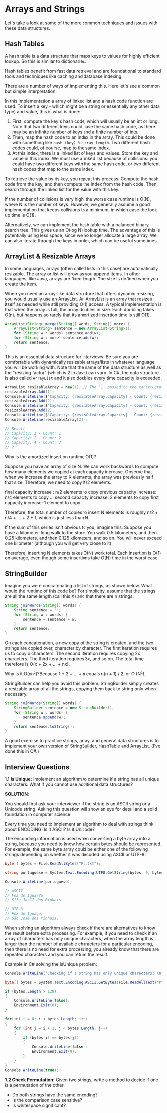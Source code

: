 # Arrays and Strings

Let's take a look at some of the more common techniques and issues with these data structures.

## Hash Tables

A hash table is a data structure that maps keys to values for highly efficient lookup. So this is
similar to dictionaries.

Hash tables benefit from fast data retrieval and are foundational to standard tools and techniques
like caching and database indexing.

There are a number of ways of implementing this. Here let's see a common but simple interpretation.

In this implementation a array of linked list and a hash code function are used. To insert a key - which
might be a string or essentially any other data type) and value, this is what is done:

1. First, compute the key's hash code, which will usually be an int or long. Note that two different keys
could have the same hash code, as there may be an infinite number of keys and a finite number of ints.
2. Then, map the hash code to an index in the array. This could be done with something like `hash (key) % array_length`. Two different hash codes could, of course, map to the same index.
3. At this index, there is a linked list of keys and values. Store the key and value in this index. We must
use a linked list because of collisions: you could have two different keys with the same hash code, or two
different hash codes that map to the same index.

To retrieve the value by its key, you repeat this process. Compute the hash code from the key, and then
compute the index from the hash code. Then, search through the linked list for the value with this key.

If the number of collisions is very high, the worse case runtime is O(N), where N is the number of keys. However, we generally assume a good implementation that keeps collisions to a minimum, in which case the
look up time is O(1).

Alternatively, we can implement the hash table with a balanced binary search tree. This gives us an O(log N) lookup time. The advantage of this is potentially using less space, since we no longer allocate a large
array. We can also iterate through the keys in order, which can be useful sometimes.

## ArrayList & Resizable Arrays

In some languages, arrays (often called lists in this case) are automatically resizable. The array or list
will grow as you append items. In other languages, like Java, arrays are fixed length. The size is defined when you create the item.

When you need an array-like data structure that offers dynamic resizing, you would usually use an ArrayList. An ArrayList is an array that resizes itself as needed while still providing O(1) access. A
typical implementation is that when the array is full, the array doubles in size. Each doubling takes O(n),
but happens so rarely that its amortized insertion time is still O(1).

```java
ArrayList<String> merge(String[] words, String[] more) {
	ArrayList<String> sentence = new ArrayList<String>();
	for (String w : words) sentence.add(w);
	for (String w : more) sentence.add(w);
	return sentence;
}
```

This is an essential data structure for interviews. Be sure you are comfortable with dynamically resizable
arrays/lists in whatever language you will be working with. Note that the name of the data structure as well as the "resizing factor" (which is 2 in Java) can vary. In C#, the data structure is also called
`ArrayList` and it also doubles every time capacity is exceeded.

```csharp
ArrayList resizableArray = new(1); // The '1' passed to the constructor is the initial capacity. Optional.
resizableArray.Add(1);
Console.WriteLine($"Capacity: {resizableArray.Capacity} - Count: {resizableArray.Count}");
resizableArray.Add(2);
Console.WriteLine($"Capacity: {resizableArray.Capacity} - Count: {resizableArray.Count}");
resizableArray.Add(2);
Console.WriteLine($"Capacity: {resizableArray.Capacity} - Count: {resizableArray.Count}");
Console.WriteLine(resizableArray[2]);

// Result
// Capacity: 1 - Count: 1
// Capacity: 2 - Count: 2
// Capacity: 4 - Count: 3
// 2
```

Why is the amortized insertion runtime O(1)?

Suppose you have an array of size N. We can work backwards to compute how many elements we copied at each
capacity increase. Observe that when we increase the array to K elements, the array was previously half
that size. Therefore, we need to copy K/2 elements.

final capacity increase : n/2 elements to copy
previous capacity increase: n/4 elements to copy
...
second capacity increase: 2 elements to copy
first capacity increase: 1 element to copy

Therefore, the total number of copies to insert N elements is roughly n/2 + n/4 + ... + 2 + 1, which
is just less than N.

If the sum of this series isn't obvious to you, imagine this: Suppose you have a kilometer-long walk to
the store. You walk 0.5 kilometers, and then 0.25 kilometers, and then 0.125 kilometers, and so on. You
will never exceed one kilometer (although you will get very close to it).

Therefore, inserting N elements takes O(N) work total. Each insertion is O(1) on average, even though
some insertions take O(N) time in the worst case.

## StringBuilder

Imagine you were concatenating a list of strings, as shown below. What would the runtime of this code
be? For simplicity, assume that the strings are all the same length (call this X) and that there are n
strings.

```java
String joinWords(String[] words) {
	String sentence = "";
	for (String w : words) {
		sentence = sentence + w;
	}
	return sentence;
}
```

On each concatenation, a new copy of the string is created, and the two strings are copied over,
character by character. The first iteration requires us to copy x characters. The second iteration
requires copying 2x characters. The third iteration requires 3x, and so on. The total time therefore is
O(x + 2x + ... + nx).

Why is it O(xn²)?Because 1 + 2 + ... + n equals n(n + 1) / 2, or O (N²).

StringBuilder can help you avoid this problem. StringBuilder simply creates a resizable array of all the
strings, copying them back to string only when necessary.

```java
String joinWords(String[] words) {
	StringBuilder sentence = new StringBuilder();
	for (String w : words) {
		sentence.append(w);
	}
	return sentence.toString();
}
```

A good exercise to practice strings, array, and general data structures is to implement your own
version of StringBuilder, HashTable and ArrayList. (I've done this in C#.)

## Interview Questions

1.1 **Is Unique:** Implement an algorithm to determine if a string has all unique characters. What if you
cannot use additional data structures?

**SOLUTION**:

You should first ask your interviewer if the string is an ASCII string or a Unicode string. Asking this
question will show an eye for detail and a solid foundation in computer science.

Every time you need to implement an algorithm to deal with strings think about ENCODING! Is it ASCII?
Is it Unicode?

The enconding information is used when converting a byte array into a string, because you need to know
how certain bytes should be represented. For example, the same byte array could be either one of the
following strings depending on whether it was decoded using ASCII or UTF-8:

```csharp
byte[] bytes = File.ReadAllBytes("Pt.txt");

string portuguese = System.Text.Encoding.UTF8.GetString(bytes, 0, bytes.Length);

Console.WriteLine(portuguese);

// ASCII
// Foz do Igua??u,
// S??o Jos?? dos Pinhais.

// UTF-8
// Foz do Iguaçu,
// São José dos Pinhais.
```

When solving an algorithm always check if there are alternatives to know the result before extra
processing.
For example, if you need to check if an array of characters has only unique characters, when the array
length is larger than the number of available characters for a particular encoding, then there is no need for extra processing, you
already know that there are repeated characters and you can return the result.

Example in C# solving the IsUnique problem:

```csharp
Console.WriteLine("Checking if a string has only unique characters: \n");

byte[] bytes = System.Text.Encoding.ASCII.GetBytes(File.ReadAllText("Pt.txt"));

if (bytes.Length > 128)
{
	Console.WriteLine(false);
	Environment.Exit(0);
}

for(int i = 0; i < bytes.Length; i++)
{
	for (int j = i + 1; j < bytes.Length; j++)
	{
		if (bytes[i] == bytes[j])
		{
			Console.WriteLine(false);
			Environment.Exit(0);
		}
	}
}
Console.WriteLine(true);
```

**1.2 Check Permutation:** Given two strings, write a method to decide if one is a permutation of the
other.

* Do both strings have the same encoding?
* Is the comparison case sensitive?
* Is whitespace significant?
